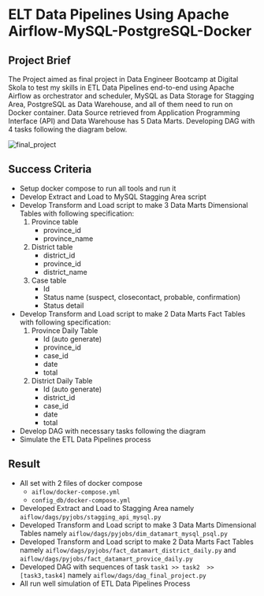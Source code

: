 # ELT Data Pipelines Using Apache Airflow-MySQL-PostgreSQL-Docker

## Project Brief
The Project aimed as final project in Data Engineer Bootcamp at Digital Skola to test my skills in ETL Data Pipelines end-to-end using Apache Airflow as orchestrator and scheduler, MySQL as Data Storage for Stagging Area, PostgreSQL as Data Warehouse, and all of them need to run on Docker container. Data Source retrieved from Application Programming Interface (API) and Data Warehouse has 5 Data Marts. Developing DAG with 4 tasks following the diagram below.

![final_project](https://github.com/artso17/docker-flask-api-ml/assets/78079780/8e58427d-06bc-4d9d-940b-33c818e2831a)


## Success Criteria
- Setup docker compose to run all tools and run it
- Develop Extract and Load to MySQL Stagging Area script
- Develop Transform and Load script to make 3 Data Marts Dimensional Tables with following specification:
  1. Province table
     - province_id
     - province_name
  1. District table
     - district_id
     - province_id
     - district_name
  2. Case table
     - Id
     - Status name (suspect, closecontact, probable, confirmation)
     - Status detail
- Develop Transform and Load script to make 2 Data Marts Fact Tables with following specification:
  1. Province Daily Table
     - Id (auto generate)
     - province_id
     - case_id
     - date
     - total
  2. District Daily Table
     - Id (auto generate)
     - district_id
     - case_id
     - date
     - total
- Develop DAG with necessary tasks following the diagram
- Simulate the ETL Data Pipelines process

## Result
- All set with 2 files of docker compose 
  - `aiflow/docker-compose.yml` 
  - `config_db/docker-compose.yml`
- Developed Extract and Load to Stagging Area namely `aiflow/dags/pyjobs/stagging_api_mysql.py`
- Developed Transform and Load script to make 3 Data Marts Dimensional Tables namely `aiflow/dags/pyjobs/dim_datamart_mysql_psql.py`
- Developed Transform and Load script to make 2 Data Marts Fact Tables namely `aiflow/dags/pyjobs/fact_datamart_district_daily.py` and `aiflow/dags/pyjobs/fact_datamart_provice_daily.py`
- Developed DAG with sequences of task `task1 >> task2  >> [task3,task4]` namely `aiflow/dags/dag_final_project.py`
- All run well simulation of ETL Data Pipelines Process
